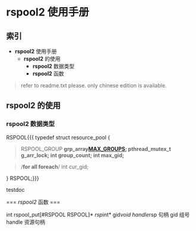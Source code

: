 # **rspool2** 使用手册 #

## 索引 ##

  * **rspool2** 使用手册
    * **rspool2** 的使用
      * **rspool2** 数据类型
      * **rspool2** 函数


> refer to readme.txt please. only chinese edition is available.

## **rspool2** 的使用 ##

### **rspool2** 数据类型 ###

RSPOOL{{{
typedef struct resource\_pool
{
> RSPOOL\_GROUP **grp\_array[MAX\_GROUPS](MAX_GROUPS.md);
> pthread\_mutex\_t g\_arr\_lock;
> int group\_count;
> int max\_gid;**

> /**for all foreach**/
> int cur\_gid;

} RSPOOL;}}}

testdoc

=== *rspool2* 函数 ===

int rspool_put[#RSPOOL RSPOOL]* *rsp*int* gid*void* *handle*rsp 句柄 gid 组号 handle 资源句柄

```